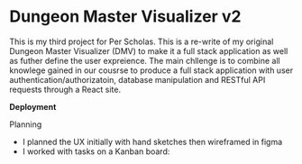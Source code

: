 # Dungeon Master Visualizer v2

This is my third project for Per Scholas. This is a re-write of my original Dungeon Master Visualizer (DMV) to make it a full stack application as well as futher define the user expreience. The main chllenge is to combine all knowlege gained in our cousrse to produce a full stack application with user authentication/authorizatoin, database manipulation and RESTful API requests through a React site. 

**Deployment**


Planning

* I planned the UX initially with hand sketches then wireframed in figma
* I worked with tasks on a Kanban board:
